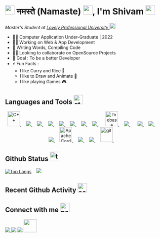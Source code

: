 # <img src="https://emojis.slackmojis.com/emojis/images/1531849430/4246/blob-sunglasses.gif?1531849430" width="30"/> नमस्ते (Namaste) <img src="https://media2.giphy.com/media/4IdtJrZ79Iffwqx8KB/giphy.gif?cid=ecf05e470t91y2k6u5xudk93mprzrqg442patufbsvwbadus&amp;rid=giphy.gif&amp;ct=s" style="width: 30px; height: 30px; left: 0px; top: 0px;">, I'm Shivam <img title="meow attention blob cats" loading="lazy" src="https://emojis.slackmojis.com/emojis/images/1643515259/12806/meow_attention.png?1643515259" height="30" width="30">

<p>
    <em>Master's Student at 
    <a href="https://www.lpu.in/">Lovely Professional University
    </a>
    <img src="https://emojis.slackmojis.com/emojis/images/1643515023/10521/meow_code.gif?1643515023" height="20" width="20"/>
    </em>
</p>

- 👨‍🎓 Computer Application Under-Graduate | 2022
- 👩‍💻 Working on Web & App Development
- 📝 Writing Words, Compiling Code
- 🤝🏻 Looking to collaborate on OpenSource Projects
- 🎯 Goal : To be a better Developer
- ⚡ Fun Facts :
  - I like Curry and Rice 🍛
  - I like to Draw and Animate 🎨
  - I like playing Games 🎮

## Languages and Tools <img alt="stockrocket random" title="stockrocket random" loading="lazy" src="https://emojis.slackmojis.com/emojis/images/1643515207/12254/stockrocket.gif?1643515207" height="30" width="auto">

<p align="center">
    <!-- C++ -->
    <a href="https://cplusplus.com/" target="_blank">
        <img src="https://upload.wikimedia.org/wikipedia/commons/1/18/ISO_C%2B%2B_Logo.svg" alt="C++" width="40" height="48"/> 
    </a>
    &nbsp; &nbsp;
    <!-- Java -->
    <a href="https://www.java.com" target="_blank">
        <img src="https://img.icons8.com/color/48/000000/java-coffee-cup-logo.png"/> 
    </a>
    &nbsp; &nbsp;
    <!-- HTML -->
    <a href="https://www.w3.org/html/" target="_blank"> 
        <img src="https://img.icons8.com/color/48/000000/html-5.png"/> 
    </a> 
    &nbsp; &nbsp;
    <!-- CSS -->
    <a href="https://www.w3schools.com/css/" target="_blank"> 
        <img src="https://img.icons8.com/color/48/000000/css3.png"/> 
    </a> 
    &nbsp; &nbsp;
    <!-- Bootstrap -->
    <a href="https://getbootstrap.com" target="_blank"> 
        <img src="https://img.icons8.com/color/48/000000/bootstrap.png"/> 
    </a> 
    &nbsp; &nbsp;
    <!-- JS -->
    <a href="https://developer.mozilla.org/en-US/docs/Web/JavaScript" target="_blank"> 
        <img src="https://img.icons8.com/color/48/000000/javascript.png"/> 
    </a> 
    &nbsp; &nbsp;
    <!-- React -->
    <a href="https://reactjs.org/" target="_blank"> 
        <img src="https://img.icons8.com/color/48/000000/react-native.png"/> 
    </a> 
    &nbsp; &nbsp;
    <!-- NodeJS -->
    <a style="padding-right:8px;" href="https://nodejs.org" target="_blank">
        <img src="https://img.icons8.com/color/48/000000/nodejs.png"/> 
    </a> 
    &nbsp; &nbsp;
    <!-- Firebase -->
    <a href="https://firebase.google.com/" target="_blank" rel="noreferrer">
        <img src="https://www.vectorlogo.zone/logos/firebase/firebase-icon.svg" alt="firebase" width="40" height="48"/> 
    </a> 
    &nbsp; &nbsp;
    <!-- MySQL -->
    <a style="padding-right:8px;" href="https://www.mysql.com/" target="_blank">
        <img src="https://img.icons8.com/fluent/48/000000/mysql-logo.png"/> 
    </a> 
    &nbsp; &nbsp;
    <!-- Android -->
    <a href="https://developer.android.com/studio" target="_blank">
        <img src="https://img.icons8.com/color/48/000000/android-os.png"/>
    </a> 
    &nbsp; &nbsp;
    <!-- Xamarin -->
    <a href="https://dotnet.microsoft.com/en-us/apps/xamarin" target="_blank">
        <img src="https://img.icons8.com/color/48/000000/xamarin.png"/> 
    </a>
    &nbsp; &nbsp;
    <!-- Ionic -->
    <a href="https://ionicframework.com/" target="_blank">
        <img src="https://img.icons8.com/color/48/000000/ionic.png"/>
    </a>
    &nbsp; &nbsp;
    <!-- Apache Cordova -->
    <a href="https://cordova.apache.org/" target="_blank">
        <img src="https://www.vectorlogo.zone/logos/apache_cordova/apache_cordova-icon.svg" alt="Apache Cordova" width="40" height="48"/>
    </a> 
    &nbsp; &nbsp;
    <!-- Adobe Photoshop -->
    <a href="https://www.adobe.com/in/products/photoshop.html" target="_blank">
        <img src="https://img.icons8.com/color/48/000000/adobe-photoshop--v1.png"/>
    </a> 
    &nbsp; &nbsp;
    <!-- Adobe Animate -->
    <a href="https://www.adobe.com/in/products/animate.html" target="_blank">
        <img src="https://img.icons8.com/color/48/000000/adobe-animate.png"/>
    </a> 
    &nbsp; &nbsp;
    <!-- Git -->
    <a href="https://git-scm.com/" target="_blank" rel="noreferrer"> 
        <img src="https://www.vectorlogo.zone/logos/git-scm/git-scm-icon.svg" alt="git" width="40" height="48"/> 
    </a> 
    &nbsp; &nbsp;
    <!-- Linux -->
    <!-- 
    <a href="https://www.linux.org/" target="_blank" rel="noreferrer"> 
        <img src="https://raw.githubusercontent.com/devicons/devicon/master/icons/linux/linux-original.svg" alt="linux" width="40" height="48"/> 
    </a> 
    &nbsp; &nbsp; 
    -->
</p>

## Github Status <img alt="trophy random" title="trophy random" loading="lazy" src="https://emojis.slackmojis.com/emojis/images/1643515314/13343/trophy.gif?1643515314" height="30">

[![Top Langs](https://github-readme-stats.vercel.app/api/top-langs/?username=shivam171&hide_border=true&text_color=#00000)](https://github.com/shivam171/github-readme-stats) &nbsp; &nbsp;<img src="https://github-readme-stats.vercel.app/api?username=shivam171&count_private=true&show_icons=true&hide_border=true" >

## Recent Github Activity <img alt="activity monitor random" title="activity monitor random" loading="lazy" src="https://emojis.slackmojis.com/emojis/images/1643509570/42506/activity_monitor.png?1643509570" height="30">

<!--START_SECTION:activity-->

## Connect with me <img alt="paw wave random" title="paw wave random" loading="lazy" src="https://emojis.slackmojis.com/emojis/images/1643515293/13136/paw_wave.gif?1643515293" height="30">

<p align="left">
<!-- Twitter -->
<a href = "https://twitter.com/shivam171op"><img src="https://img.icons8.com/fluency/40/000000/twitter.png"/>
<!-- Linkedin -->
<a href = "http://linkedin.com/in/shivam-prakash-643996176"><img src="https://img.icons8.com/fluency/40/000000/linkedin-circled.png"/></a>
<!-- Instagram -->
<a href = "https://www.instagram.com/itsshiv.op/"><img src="https://img.icons8.com/fluency/40/000000/instagram-new.png"/></a>
<!-- Hacker Rank -->
<a href = "https://www.hackerrank.com/shiv_op"><img src="https://cdn.worldvectorlogo.com/logos/hackerrank.svg" height="42"/></a>
</p>
